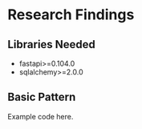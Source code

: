 # Research Findings

## Libraries Needed
- fastapi>=0.104.0
- sqlalchemy>=2.0.0

## Basic Pattern
Example code here.